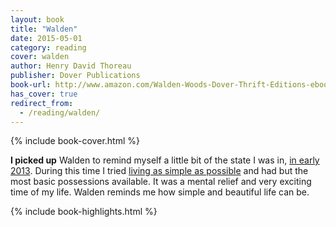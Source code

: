 ```yaml
---
layout: book
title: "Walden"
date: 2015-05-01
category: reading
cover: walden
author: Henry David Thoreau
publisher: Dover Publications
book-url: http://www.amazon.com/Walden-Woods-Dover-Thrift-Editions-ebook/dp/B008TVLYAW/
has_cover: true
redirect_from:
  - /reading/walden/
---
```

{% include book-cover.html %}

**I picked up** Walden to remind myself a little bit of the state I was in, [in early 2013](/journal/getting-on-that-plane). During this time I tried [living as simple as possible](/journal/simplify) and had but the most basic possessions available. It was a mental relief and very exciting time of my life. Walden reminds me how simple and beautiful life can be.

{% include book-highlights.html %}
